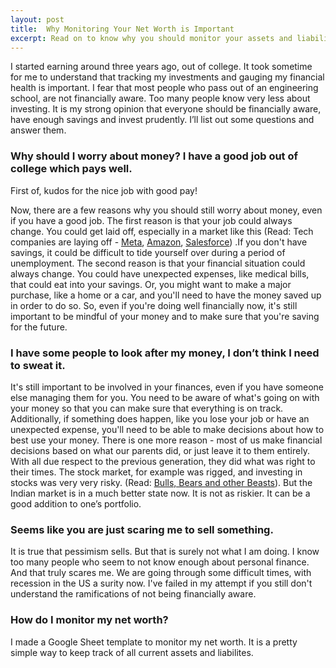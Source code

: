 ```yaml
---
layout: post
title:  Why Monitoring Your Net Worth is Important
excerpt: Read on to know why you should monitor your assets and liabilities.
---
```



I started earning around three years ago, out of college. It took sometime for me to understand that tracking my investments and gauging my financial health is important. I fear that most people who pass out of an engineering school, are not financially aware. Too many people know very less about investing. It is my strong opinion that everyone should be financially aware, have enough savings and invest prudently. I’ll list out some questions and answer them.

<h3 style="text-align: left">Why should I worry about money? I have a good job out of college which pays well.</h3>

First of, kudos for the nice job with good pay! 


Now, there are a few reasons why you should still worry about money, even if you have a good job. The first reason is that your job could always change. You could get laid off, especially in a market like this (Read: Tech companies are laying off - <a href="https://www.nytimes.com/2022/11/09/technology/meta-layoffs-facebook.html" target="_blank">Meta</a>, <a href="https://finance.yahoo.com/news/amazon-to-lay-off-10000-workers-as-soon-a-this-week-report-165308894.html" target="_blank">Amazon</a>, <a href="https://www.cnbc.com/2022/11/08/salesforce-cut-hundreds-of-employees-on-monday.html" target="_blank">Salesforce</a>) .If you don't have savings, it could be difficult to tide yourself over during a period of unemployment. The second reason is that your financial situation could always change. You could have unexpected expenses, like medical bills, that could eat into your savings. Or, you might want to make a major purchase, like a home or a car, and you'll need to have the money saved up in order to do so. So, even if you're doing well financially now, it's still important to be mindful of your money and to make sure that you're saving for the future.

<h3 style="text-align: left">I have some people to look after my money, I don’t think I need to sweat it.</h3>

It's still important to be involved in your finances, even if you have someone else managing them for you. You need to be aware of what's going on with your money so that you can make sure that everything is on track. Additionally, if something does happen, like you lose your job or have an unexpected expense, you'll need to be able to make decisions about how to best use your money. There is one more reason - most of us make financial decisions based on what our parents did, or just leave it to them entirely. With all due respect to the previous generation, they did what was right to their times. The stock market, for example was rigged, and investing in stocks was very very risky. (Read: <a target="_blank" href="https://parakalan.me/2021/04/25/bulls-bears-beasts.html">Bulls, Bears and other Beasts</a>). But the Indian market is in a much better state now. It is not as riskier. It can be a good addition to one’s portfolio.

<h3 style="text-align: left">Seems like you are just scaring me to sell something.</h3>

It is true that pessimism sells. But that is surely not what I am doing. I know too many people who seem to not know enough about personal finance. And that truly scares me. We are going through some difficult times, with recession in the US a surity now. I've failed in my attempt if you still don't understand the ramifications of not being financially aware.

<h3 style="text-align: left">How do I monitor my net worth?</h3>

I made a Google Sheet template to monitor my net worth. It is a pretty simple way to keep track of all current assets and liabilites.

